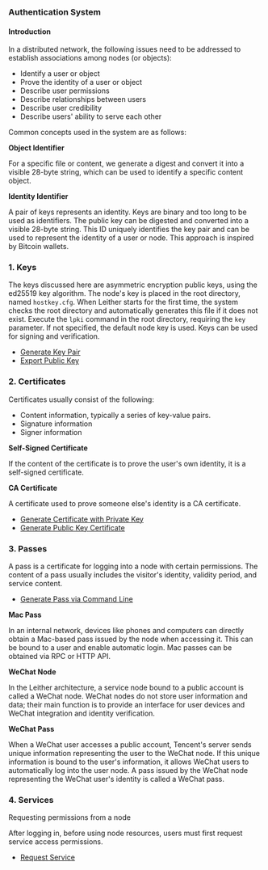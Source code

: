 ### Authentication System

#### Introduction

In a distributed network, the following issues need to be addressed to establish associations among nodes (or objects):

- Identify a user or object
- Prove the identity of a user or object
- Describe user permissions
- Describe relationships between users
- Describe user credibility
- Describe users' ability to serve each other

Common concepts used in the system are as follows:

**Object Identifier**

For a specific file or content, we generate a digest and convert it into a visible 28-byte string, which can be used to identify a specific content object.

**Identity Identifier**

A pair of keys represents an identity. Keys are binary and too long to be used as identifiers. The public key can be digested and converted into a visible 28-byte string. This ID uniquely identifies the key pair and can be used to represent the identity of a user or node. This approach is inspired by Bitcoin wallets.

### 1. Keys

The keys discussed here are asymmetric encryption public keys, using the ed25519 key algorithm. The node's key is placed in the root directory, named `hostkey.cfg`. When Leither starts for the first time, the system checks the root directory and automatically generates this file if it does not exist. Execute the `lpki` command in the root directory, requiring the `key` parameter. If not specified, the default node key is used. Keys can be used for signing and verification.

- [Generate Key Pair](../api/LPki.md#genkey)
- [Export Public Key](../api/LPki.md#genpkkey)

### 2. Certificates

Certificates usually consist of the following:

- Content information, typically a series of key-value pairs.
- Signature information
- Signer information

**Self-Signed Certificate**

If the content of the certificate is to prove the user's own identity, it is a self-signed certificate.

**CA Certificate**

A certificate used to prove someone else's identity is a CA certificate.

- [Generate Certificate with Private Key](../api/LPki.md#gencert)
- [Generate Public Key Certificate](../api/LPki.md#genpkcert)

### 3. Passes

A pass is a certificate for logging into a node with certain permissions. The content of a pass usually includes the visitor's identity, validity period, and service content.

- [Generate Pass via Command Line](../api/LPki.md#signppt)

**Mac Pass**

In an internal network, devices like phones and computers can directly obtain a Mac-based pass issued by the node when accessing it. This can be bound to a user and enable automatic login. Mac passes can be obtained via RPC or HTTP API.

**WeChat Node**

In the Leither architecture, a service node bound to a public account is called a WeChat node. WeChat nodes do not store user information and data; their main function is to provide an interface for user devices and WeChat integration and identity verification.

**WeChat Pass**

When a WeChat user accesses a public account, Tencent's server sends unique information representing the user to the WeChat node. If this unique information is bound to the user's information, it allows WeChat users to automatically log into the user node. A pass issued by the WeChat node representing the WeChat user's identity is called a WeChat pass.

### 4. Services

Requesting permissions from a node

After logging in, before using node resources, users must first request service access permissions.

- [Request Service](../api/LPki.md#RequestService)